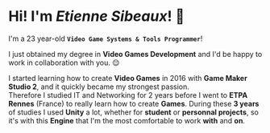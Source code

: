 # Hi! I'm *Etienne Sibeaux*! 🙌 

I'm a 23 year-old **`Video Game Systems & Tools Programmer`**!  

I just obtained my degree in **Video Games Development** and I'd be happy to work in collaboration with you. 😌  

I started learning how to create **Video Games** in 2016 with **Game Maker Studio 2**, and it quickly became my strongest passion.  
Therefore I studied IT and Networking for 2 years before I went to **ETPA Rennes** (France) to really learn how to create **Games**. 
During these **3 years** of studies I used **Unity** a lot, whether for **student** or **personnal projects**, so it's with this 
**Engine** that I'm the most comfortable to work **with** and **on**.

